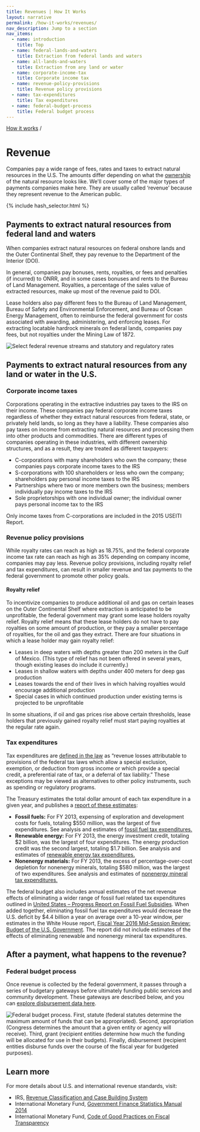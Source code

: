 ```yaml
---
title: Revenues | How It Works
layout: narrative
permalink: /how-it-works/revenues/
nav_description: Jump to a section
nav_items:
  - name: introduction
    title: Top
  - name: federal-lands-and-waters
    title: Extraction from federal lands and waters
  - name: all-lands-and-waters
    title: Extraction from any land or water
  - name: corporate-income-tax
    title: Corporate income tax
  - name: revenue-policy-provisions
    title: Revenue policy provisions
  - name: tax-expenditures
    title: Tax expenditures
  - name: federal-budget-process
    title: Federal budget process
---
```


<div>
  <a class="revenues_subpage-breadcrumb" href="{{ site.baseurl }}/how-it-works/">How it works</a>
  /
</div>
<h1 id="introduction" data-nav-header="introduction">Revenue</h1>

<p class="case_studies_intro-para">Companies pay a wide range of fees, rates and taxes to extract natural resources in the U.S. The amounts differ depending on what the <a href="{{ site.baseurl }}/how-it-works/ownership/">ownership</a> of the natural resource looks like. We'll cover some of the major types of payments companies make here. They are usually called &#8216;revenue&#8217; because they represent revenue to the American public.</p>

<nav class="hash_selector">
  {% include hash_selector.html %}
</nav>

<h2 id="federal-lands-and-waters" data-nav-header="federal-lands-and-waters">Payments to extract natural resources from federal land and waters</h2>

<p>When companies extract natural resources on federal onshore lands and the Outer Continental Shelf, they pay revenue to the Department of the Interior (DOI).</p>
<p>In general, companies pay bonuses, rents, royalties, or fees and penalties (if incurred) to ONRR, and in some cases bonuses and rents to the Bureau of Land Management. Royalties, a percentage of the sales value of extracted resources, make up most of the revenue paid to DOI.</p>

<p>Lease holders also pay different fees to the Bureau of Land Management, Bureau of Safety and Environmental Enforcement, and Bureau of Ocean Energy Management, often to reimburse the federal government for costs associated with awarding, administering, and enforcing leases. For extracting locatable hardrock minerals on federal lands, companies pay fees, but not royalties under the Mining Law of 1872.</p>

<img src="{{site.baseurl}}/img/revenue-streams-chart.png" alt="Select federal revenue streams and statutory and regulatory rates" class="article_img-100 u-margin-top">

<h2 id="all-lands-and-waters" data-nav-header="all-lands-and-waters">Payments to extract natural resources from any land or water in the U.S.</h2>

<h3 id="corporate-income-tax" data-nav-header="corporate-income-tax">Corporate income taxes</h3>

<p>Corporations operating in the extractive industries pay taxes to the IRS on their income. These companies pay federal corporate income taxes regardless of whether they extract natural resources from federal, state, or privately held lands, so long as they have a liability. These companies also pay taxes on income from extracting natural resources and processing them into other products and commodities. There are different types of companies operating in these industries, with different ownership structures, and as a result, they are treated as different taxpayers:</p>

<ul class="list-bullet">
  <li>C-corporations with many shareholders who own the company; these companies pays corporate income taxes to the IRS</li>
  <li>S-corporations with 100 shareholders or less who own the company; shareholders pay personal income taxes to the IRS</li>
  <li>Partnerships where two or more members own the business; members individually pay income taxes to the IRS</li>
  <li>Sole proprietorships with one individual owner; the individual owner pays personal income tax to the IRS</li>
</ul>

<p>Only income taxes from C-corporations are included in the 2015 USEITI Report.</p>

<h3 id="revenue-policy-provisions" data-nav-header="revenue-policy-provisions">Revenue policy provisions</h3>

<p>While royalty rates can reach as high as 18.75%, and the federal corporate income tax rate can reach as high as 35% depending on company income, companies may pay less. Revenue policy provisions, including royalty relief and tax expenditures, can result in smaller revenue and tax payments to the federal government to promote other policy goals.</p>

<h4>Royalty relief</h4>

<p>To incentivize companies to produce additional oil and gas on certain leases on the Outer Continental Shelf where extraction is anticipated to be unprofitable, the federal government may grant some lease holders royalty relief. Royalty relief means that these lease holders do not have to pay royalties on some amount of production, or they pay a smaller percentage of royalties, for the oil and gas they extract. There are four situations in which a lease holder may gain royalty relief:</p>

<ul class="list-bullet">
  <li>Leases in deep waters with depths greater than 200 meters in the Gulf of Mexico. (This type of relief has not been offered in several years, though existing leases do include it currently.)</li>
  <li>Leases in shallow waters with depths under 400 meters for deep gas production</li>
  <li>Leases towards the end of their lives in which halving royalties would encourage additional production</li>
  <li>Special cases in which continued production under existing terms is projected to be unprofitable</li>
</ul>

<p>In some situations, if oil and gas prices rise above certain thresholds, lease holders that previously gained royalty relief must start paying royalties at the regular rate again.</p>

<h3 id="tax-expenditures" data-nav-header="tax-expenditures">Tax expenditures</h3>

<p>Tax expenditures are <a href="https://www.treasury.gov/resource-center/tax-policy/Documents/Tax-Expenditures-FY2017-Revised.pdf">defined in the law</a> as “revenue losses attributable to provisions of the federal tax laws which allow a special exclusion, exemption, or deduction from gross income or which provide a special credit, a preferential rate of tax, or a deferral of tax liability.” These exceptions may be viewed as alternatives to other policy instruments, such as spending or regulatory programs.</p>

<p>The Treasury estimates the total dollar amount of each tax expenditure in a given year, and publishes a <a href="https://www.treasury.gov/resource-center/tax-policy/Documents/Tax-Expenditures-FY2015.pdf">report of these estimates</a>:</p>

<ul class="list-bullet">
  <li><strong>Fossil fuels:</strong> For FY 2013, expensing of exploration and development costs for fuels, totaling $550 million, was the largest of five expenditures. See analysis and estimates of <a href="{{ site.baseurl }}/how-it-works/revenues/tax-expenditures/#fossil-fuels">fossil fuel tax expenditures.</a></li>
  <li><strong>Renewable energy:</strong> For FY 2013, the energy investment credit, totaling $2 billion, was the largest of four expenditures. The energy production credit was the second largest, totaling $1.7 billion. See analysis and estimates of <a href="{{ site.baseurl }}/how-it-works/revenues/tax-expenditures/#renewables">renewable energy tax expenditures.</a></li>
  <li><strong>Nonenergy materials:</strong> For FY 2013, the excess of percentage-over-cost depletion for nonenergy minerals, totaling $580 million, was the largest of two expenditures. See analysis and estimates of <a href="{{ site.baseurl }}/how-it-works/revenues/tax-expenditures/#nonenergy">nonenergy mineral tax expenditures.</a></li>
</ul>

<p>The federal budget also includes annual estimates of the net revenue effects of eliminating a wider range of fossil fuel related tax expenditures outlined in <a href="https://www.treasury.gov/open/Documents/USA%20FFSR%20progress%20report%20to%20G20%202014%20Final.pdf">United States – Progress Report on Fossil Fuel Subsidies</a>. When added together, eliminating fossil fuel tax expenditures would decrease the U.S. deficit by $4.4 billion a year on average over a 10-year window, per estimates in the White House report, <a href="https://www.whitehouse.gov/sites/default/files/omb/budget/fy2016/assets/16msr.pdf">Fiscal Year 2016 Mid-Session Review: Budget of the U.S. Government</a>. The report did not include estimates of the effects of eliminating renewable and nonenergy mineral tax expenditures.</p>

<h2>After a payment, what happens to the revenue?</h2>

<h3 id="federal-budget-process" data-nav-header="federal-budget-process">Federal budget process</h3>

<p>Once revenue is collected by the federal government, it passes through a series of budgetary gateways before ultimately funding public services and community development. These gateways are described below, and you can <a href="{{ site.baseurl }}/explore/disbursements/">explore disbursement data here</a>.</p>

<img src="{{site.baseurl}}/img/federal-budget-process.png" alt="Federal budget process. First, statute (federal statutes determine the maximum amount of funds that can be appropriated). Second, appropriation (Congress determines the amount that a given entity or agency will receive). Third, grant (recipient entities determine how much the funding will be allocated for use in their budgets). Finally, disbursement (recipient entities disburse funds over the course of the fiscal year for budgeted purposes)." class="article_img-80 u-margin-top">

<h2>Learn more</h2>

<p>For more details about U.S. and international revenue standards, visit:</p>

<ul class="list-bullet">
  <li>IRS, <a href="http://www.irs.gov/irm/part4/irm_04-001-005.html">Revenue Classification and Case Building System</a></li>
  <li>International Monetary Fund, <a href="http://www.imf.org/external/np/sta/gfsm/">Government Finance Statistics Manual 2014</a></li>
  <li>International Monetary Fund, <a href="https://www.imf.org/external/np/fad/trans/code.htm">Code of Good Practices on Fiscal Transparency</a></li>
</ul>
